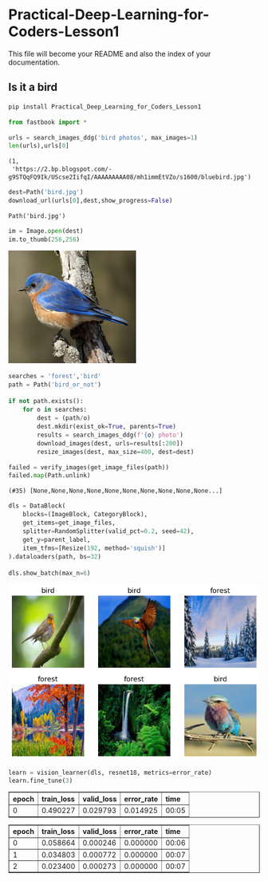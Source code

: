 Practical-Deep-Learning-for-Coders-Lesson1
================

<!-- WARNING: THIS FILE WAS AUTOGENERATED! DO NOT EDIT! -->

This file will become your README and also the index of your
documentation.

## Is it a bird

``` sh
pip install Practical_Deep_Learning_for_Coders_Lesson1
```

``` python
from fastbook import *
```

``` python
urls = search_images_ddg('bird photos', max_images=1)
len(urls),urls[0]
```

    (1,
     'https://2.bp.blogspot.com/-g9STQqFQ9Ik/UScse2IifqI/AAAAAAAAA08/mh1immEtVZo/s1600/bluebird.jpg')

``` python
dest=Path('bird.jpg')
download_url(urls[0],dest,show_progress=False)
```

    Path('bird.jpg')

``` python
im = Image.open(dest)
im.to_thumb(256,256)
```

![](index_files/figure-commonmark/cell-5-output-1.png)

``` python
searches = 'forest','bird'
path = Path('bird_or_not')

if not path.exists():
    for o in searches:
        dest = (path/o)
        dest.mkdir(exist_ok=True, parents=True)
        results = search_images_ddg(f'{o} photo')
        download_images(dest, urls=results[:200])        
        resize_images(dest, max_size=400, dest=dest)
```

``` python
failed = verify_images(get_image_files(path))
failed.map(Path.unlink)
```

    (#35) [None,None,None,None,None,None,None,None,None,None...]

``` python
dls = DataBlock(
    blocks=(ImageBlock, CategoryBlock), 
    get_items=get_image_files, 
    splitter=RandomSplitter(valid_pct=0.2, seed=42),
    get_y=parent_label,
    item_tfms=[Resize(192, method='squish')]
).dataloaders(path, bs=32)

dls.show_batch(max_n=6)
```

![](index_files/figure-commonmark/cell-8-output-1.png)

``` python
learn = vision_learner(dls, resnet18, metrics=error_rate)
learn.fine_tune(3)
```

<style>
    /* Turns off some styling */
    progress {
        /* gets rid of default border in Firefox and Opera. */
        border: none;
        /* Needs to be in here for Safari polyfill so background images work as expected. */
        background-size: auto;
    }
    progress:not([value]), progress:not([value])::-webkit-progress-bar {
        background: repeating-linear-gradient(45deg, #7e7e7e, #7e7e7e 10px, #5c5c5c 10px, #5c5c5c 20px);
    }
    .progress-bar-interrupted, .progress-bar-interrupted::-webkit-progress-bar {
        background: #F44336;
    }
</style>
<table border="1" class="dataframe">
  <thead>
    <tr style="text-align: left;">
      <th>epoch</th>
      <th>train_loss</th>
      <th>valid_loss</th>
      <th>error_rate</th>
      <th>time</th>
    </tr>
  </thead>
  <tbody>
    <tr>
      <td>0</td>
      <td>0.490227</td>
      <td>0.029793</td>
      <td>0.014925</td>
      <td>00:05</td>
    </tr>
  </tbody>
</table>

<style>
    /* Turns off some styling */
    progress {
        /* gets rid of default border in Firefox and Opera. */
        border: none;
        /* Needs to be in here for Safari polyfill so background images work as expected. */
        background-size: auto;
    }
    progress:not([value]), progress:not([value])::-webkit-progress-bar {
        background: repeating-linear-gradient(45deg, #7e7e7e, #7e7e7e 10px, #5c5c5c 10px, #5c5c5c 20px);
    }
    .progress-bar-interrupted, .progress-bar-interrupted::-webkit-progress-bar {
        background: #F44336;
    }
</style>
<table border="1" class="dataframe">
  <thead>
    <tr style="text-align: left;">
      <th>epoch</th>
      <th>train_loss</th>
      <th>valid_loss</th>
      <th>error_rate</th>
      <th>time</th>
    </tr>
  </thead>
  <tbody>
    <tr>
      <td>0</td>
      <td>0.058664</td>
      <td>0.000246</td>
      <td>0.000000</td>
      <td>00:06</td>
    </tr>
    <tr>
      <td>1</td>
      <td>0.034803</td>
      <td>0.000772</td>
      <td>0.000000</td>
      <td>00:07</td>
    </tr>
    <tr>
      <td>2</td>
      <td>0.023400</td>
      <td>0.000273</td>
      <td>0.000000</td>
      <td>00:07</td>
    </tr>
  </tbody>
</table>
